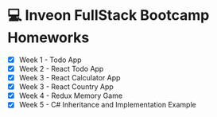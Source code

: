 # 💻 Inveon FullStack Bootcamp Homeworks

- [x] Week 1 - Todo App
- [x] Week 2 - React Todo App
- [x] Week 3 - React Calculator App
- [x] Week 3 - React Country App
- [x] Week 4 - Redux Memory Game
- [x] Week 5 - C# Inheritance and Implementation Example